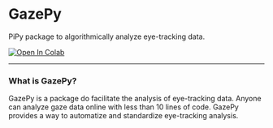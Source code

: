 # GazePy
PiPy package to algorithmically analyze eye-tracking data.

[![Open In Colab](https://colab.research.google.com/assets/colab-badge.svg)](https://colab.research.google.com/github/footballdaniel/gazepy/blob/main/colab.ipynb)

---

### What is GazePy?
GazePy is a package do facilitate the analysis of eye-tracking data. Anyone can analyze gaze data online with less than 10 lines of code. GazePy provides a way to automatize and standardize eye-tracking analysis.

